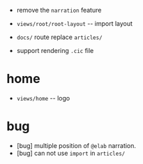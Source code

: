 - remove the `narration` feature
- `views/root/root-layout` -- import layout

- `docs/` route replace `articles/`

- support rendering `.cic` file

# home

- `views/home` -- logo

# bug

- [bug] multiple position of `@elab` narration.
- [bug] can not use `import` in `articles/`

